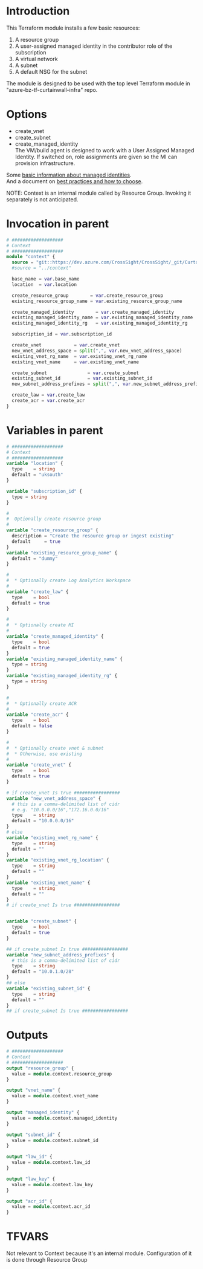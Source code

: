 # Introduction 
This Terraform module installs a few basic resources:
1. A resource group  
2. A user-assigned managed identity in the contributor role of the subscription  
3. A virtual network  
4. A subnet  
5. A default NSG for the subnet  

The module is designed to be used with the top level Terraform module in "azure-bz-tf-curtainwall-infra" repo.  
# Options
* create_vnet  
* create_subnet  
* create_managed_identity  
The VM/build agent is designed to work with a User Assigned Managed Identity. If switched on, role assignments are given so the MI can provision infrastructure.  

Some [basic information about managed identities](https://learn.microsoft.com/en-us/azure/active-directory/managed-identities-azure-resources/overview#managed-identity-types).  
And a document on [best practices and how to choose](https://learn.microsoft.com/en-us/azure/active-directory/managed-identities-azure-resources/managed-identity-best-practice-recommendations).

NOTE: Context is an internal module called by Resource Group. Invoking it separately is not anticipated.  

# Invocation in parent

``` terraform
# ###################
# Context
# ###################
module "context" {
  source = "git::https://dev.azure.com/CrossSight/CrossSight/_git/Curtain-Wall-Modules//context"
  #source = "../context"

  base_name = var.base_name
  location  = var.location

  create_resource_group        = var.create_resource_group
  existing_resource_group_name = var.existing_resource_group_name

  create_managed_identity        = var.create_managed_identity
  existing_managed_identity_name = var.existing_managed_identity_name
  existing_managed_identity_rg   = var.existing_managed_identity_rg

  subscription_id = var.subscription_id

  create_vnet            = var.create_vnet
  new_vnet_address_space = split(",", var.new_vnet_address_space)
  existing_vnet_rg_name  = var.existing_vnet_rg_name
  existing_vnet_name     = var.existing_vnet_name

  create_subnet               = var.create_subnet
  existing_subnet_id          = var.existing_subnet_id
  new_subnet_address_prefixes = split(",", var.new_subnet_address_prefixes)

  create_law = var.create_law
  create_acr = var.create_acr
}
```

# Variables in parent

``` terraform
# ###################
# Context
# ###################
variable "location" {
  type    = string
  default = "uksouth"
}

variable "subscription_id" {
  type = string
}

#
#  Optionally create resource group
#
variable "create_resource_group" {
  description = "Create the resource group or ingest existing"
  default     = true
}
variable "existing_resource_group_name" {
  default = "dummy"
}

#
#  * Optionally create Log Analytics Workspace
#
variable "create_law" {
  type    = bool
  default = true
}

#
#  * Optionally create MI
#
variable "create_managed_identity" {
  type    = bool
  default = true
}
variable "existing_managed_identity_name" {
  type = string
}
variable "existing_managed_identity_rg" {
  type = string
}

#
#  * Optionally create ACR
#
variable "create_acr" {
  type    = bool
  default = false
}

#
#  * Optionally create vnet & subnet
#  * Otherwise, use existing
#
variable "create_vnet" {
  type    = bool
  default = true
}

# if create_vnet Is true #################
variable "new_vnet_address_space" {
  # this is a comma-delimited list of cidr
  # e.g. "10.0.0.0/16","172.16.0.0/16"
  type    = string
  default = "10.0.0.0/16"
}
# else
variable "existing_vnet_rg_name" {
  type    = string
  default = ""
}
variable "existing_vnet_rg_location" {
  type    = string
  default = ""
}
variable "existing_vnet_name" {
  type    = string
  default = ""
}
# if create_vnet Is true #################


variable "create_subnet" {
  type    = bool
  default = true
}

## if create_subnet Is true #################
variable "new_subnet_address_prefixes" {
  # this is a comma-delimited list of cidr
  type    = string
  default = "10.0.1.0/28"
}
## else
variable "existing_subnet_id" {
  type    = string
  default = ""
}
## if create_subnet Is true #################

```

# Outputs

``` terraform
# ###################
# Context
# ###################
output "resource_group" {
  value = module.context.resource_group
}

output "vnet_name" {
  value = module.context.vnet_name
}

output "managed_identity" {
  value = module.context.managed_identity
}

output "subnet_id" {
  value = module.context.subnet_id
}

output "law_id" {
  value = module.context.law_id
}

output "law_key" {
  value = module.context.law_key
}

output "acr_id" {
  value = module.context.acr_id
}

```

# TFVARS

Not relevant to Context because it's an internal module. Configuration of it is done through Resource Group
